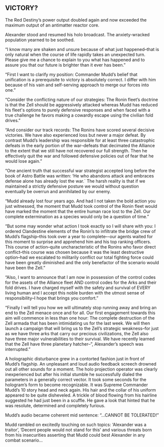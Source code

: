 ## VICTORY?

The Red Destiny’s power output doubled again and now exceeded the maximum output of an antimatter reactor core.

Alexander stood and resumed his holo broadcast.   The anxiety-wracked population yearned to be soothed.

“I know many are shaken and unsure because of what just happened–that is only natural when the course of life rapidly takes an unexpected turn.  Please give me a chance to explain to you what has happened and to assure you that our future is brighter than it ever has been.”

“First I want to clarify my position: Commander Mudd’s belief that unification is a prerequisite to victory is absolutely correct. I differ with him because of his vain and self-serving approach to merge our forces into one.”

“Consider the conflicting nature of our strategies:  The Ronin fleet’s doctrine is that the Zell should be aggressively attacked whereas Mudd has reduced his fleet's options to purely defensive responses and when faced with a true challenge he favors making a cowardly escape using the civilian fold drives.”

“And consider our track records: The Ronins have scored several decisive victories. We have also experienced loss but never a major defeat.  By contrast Mudd’s leadership was responsible for at least three catastrophic defeats in the early portion of the war–defeats that decimated the Alliance to the extent that we still have not recovered our full strength.  Then he effectively quit the war and followed defensive policies out of fear that he would lose again.”

“One ancient truth that successful war strategist accepted long before the book of Astro Battle was written: ‘He who abandons attack and embraces defense alone has already lost the war.\` The harsh reality is that if we maintained a strictly defensive posture we would without question eventually be overrun and annihilated by our enemy.

“Mudd already lost four years ago.  And had I not taken the bold action you just witnessed, the moment that Mudd took control of the Ronin fleet would have marked the moment that the entire human race lost to the Zell.  Our complete extermination as a species would only be a question of time.”

“But some may wonder what action I took exactly so I will share with you:  I ordered Clandestine elements of the Ronin’s to infiltrate the bridge crew of Mudd’s flagship–this took over a year to complete–-our agents waited for this moment to surprise and apprehend him and his top ranking officers. This course of action–quite uncharacteristic of the Ronins who favor direct conflict–this course was chosen because it was the least destructive option–had we escalated to militarily conflict our total fighting force could have been greatly diminished and the only benefactor of the scenario would have been the Zell.”

“Also, I want to announce that I am now in possession of the control codes for the assets of the Alliance fleet AND control codes for the Arks and their fold drives. I have charged myself with the safety and survival of EVERY living human and I accept this noble burden with the utmost sense of responsibility–I hope that brings you comfort.”

“Finally I will tell you how we will ultimately stop running away and bring an end to the Zell menace once and for all.  Our first engagement towards this aim will commence in less than one hour:  The complete destruction of the Zell armada that has been intimidating us for the last week.  We will then launch a campaign that will bring us to the Zell’s strategic weakness–for just as we have three arks that carry our precious civilizations, the Zell also have three major vulnerabilities to their survival.  We have recently learned that the Zell have three planetary hatcher–”, Alexander’s speech was interrupted.”

A holographic disturbance grew in a contorted fashion just in front of Mudd’s flagship.  An unpleasant and loud audio feedback screech drowned out all other sounds for a moment.  The holo projection operator was clearly inexperienced but after his initial stumble he successfully dialed the parameters in a generally correct vector.  It took some seconds for the hologram’s form to become recognizable.  It was Supreme Commander Mudd’s 10 story head and neck again.  His hair and the collar of his uniform appeared to be quite disheveled. A trickle of blood flowing from his hairline suggested he had just been in a scuffle.  He gave a look that hinted that he was resolute, determined and completely furious.

Mudd’s audio became coherent mid sentence: “...CANNOT BE TOLERATED\!”

Mudd rambled on excitedly touching on such topics: ‘Alexander was a traitor’, ‘Decent people would not stand for this' and various threats born from his insecurities asserting that Mudd could best Alexander in any combat scenario…
